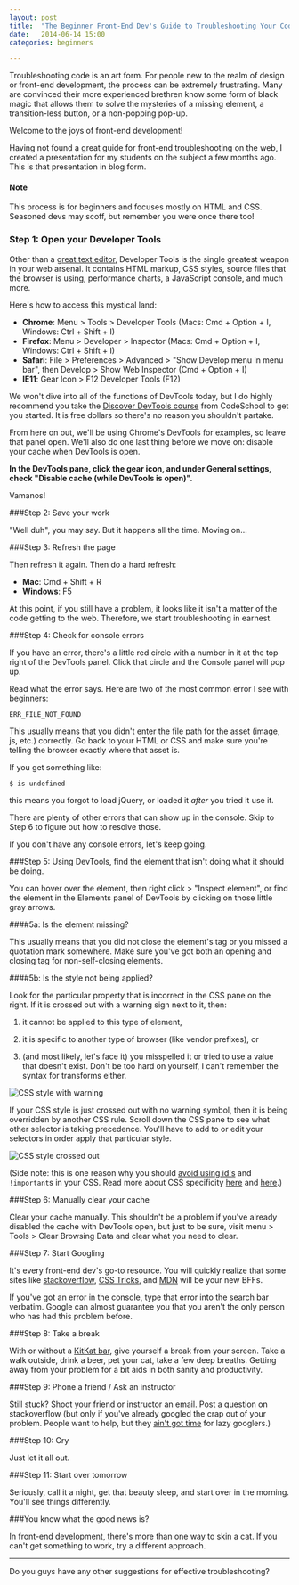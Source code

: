 ```yaml
---
layout: post
title:  "The Beginner Front-End Dev's Guide to Troubleshooting Your Code"
date:   2014-06-14 15:00  
categories: beginners   

---
```


Troubleshooting code is an art form.  For people new to the realm of design or front-end development, the process can be extremely frustrating.  Many are convinced their more experienced brethren know some form of black magic that allows them to solve the mysteries of a missing element, a transition-less button, or a non-popping pop-up.

Welcome to the joys of front-end development!

Having not found a great guide for front-end troubleshooting on the web, I created a presentation for my students on the subject a few months ago.  This is that presentation in blog form.   


#### Note

This process is for beginners and focuses mostly on HTML and CSS.  Seasoned devs may scoff, but remember you were once there too!



### Step 1: Open your Developer Tools

Other than a [great text editor](http://www.sublimetext.com/), Developer Tools is the single greatest weapon in your web arsenal.  It contains HTML markup, CSS styles, source files that the browser is using, performance charts, a JavaScript console, and much more.


Here's how to access this mystical land:

- **Chrome**: Menu > Tools > Developer Tools (Macs: Cmd + Option + I,  Windows: Ctrl + Shift + I)
- **Firefox**: Menu > Developer > Inspector (Macs: Cmd + Option + I,  Windows: Ctrl + Shift + I)
- **Safari**: File > Preferences > Advanced > "Show Develop menu in menu bar", then Develop > Show Web Inspector (Cmd + Option + I)
- **IE11**: Gear Icon > F12 Developer Tools (F12)


We won't dive into all of the functions of DevTools today, but I do highly recommend you take the [Discover DevTools course](http://discover-devtools.codeschool.com/) from CodeSchool to get you started.  It is free dollars so there's no reason you shouldn't partake.

From here on out, we'll be using Chrome's DevTools for examples, so leave that panel open.  We'll also do one last thing before we move on: disable your cache when DevTools is open.

**In the DevTools pane, click the gear icon, and under General settings, check "Disable cache (while DevTools is open)".**

Vamanos!

###Step 2: Save your work

"Well duh", you may say. But it happens all the time. Moving on...



###Step 3: Refresh the page

Then refresh it again.  Then do a hard refresh:

- **Mac**: Cmd + Shift + R
- **Windows**: F5

At this point, if you still have a problem, it looks like it isn't a matter of the code getting to the web.  Therefore, we start troubleshooting in earnest.


###Step 4: Check for console errors

If you have an error, there's a little red circle with a number in it at the top right of the DevTools panel. Click that circle and the Console panel will pop up.

Read what the error says. Here are two of the most common error I see with beginners:


	ERR_FILE_NOT_FOUND

This usually means that you didn't enter the file path for the asset (image, js, etc.) correctly.  Go back to your HTML or CSS and make sure you're telling the browser exactly where that asset is.

 If you get something like: 

	$ is undefined

this means you forgot to load jQuery, or loaded it *after* you tried it use it.

There are plenty of other errors that can show up in the console. Skip to Step 6 to figure out how to resolve those.

If you don't have any console errors, let's keep going.





###Step 5: Using DevTools, find the element that isn't doing what it should be doing.

You can hover over the element, then right click > "Inspect element", or find the element in the Elements panel of DevTools by clicking on those little gray arrows.

####5a: Is the element missing?

This usually means that you did not close the element's tag or you missed a quotation mark somewhere.  Make sure you've got both an opening and closing tag for non-self-closing elements.

####5b: Is the style not being applied?

Look for the particular property that is incorrect in the CSS pane on the right.  If it is crossed out with a warning sign next to it, then:

1. it cannot be applied to this type of element, 

2. it is specific to another type of browser (like vendor prefixes), or 

3. (and most likely, let's face it) you misspelled it or tried to use a value that doesn't exist. Don't be too hard on yourself, I can't remember the syntax for transforms either.

 ![CSS style with warning]({{site_url}}/images/css-warning.png)

 If your CSS style is just crossed out with no warning symbol, then it is being overridden by another CSS rule.  Scroll down the CSS pane to see what other selector is taking precedence. You'll have to add to or edit your selectors in order apply that particular style. 


  ![CSS style crossed out]({{site_url}}/images/css-crossed-out.png)

(Side note: this is one reason why you should [avoid using id's](http://screwlewse.com/2010/07/dont-use-id-selectors-in-css/) and `!important`s in your CSS.  Read more about CSS specificity [here](https://developer.mozilla.org/en-US/docs/Web/CSS/Specificity) and [here](http://cssspecificity.com/).)


###Step 6: Manually clear your cache

Clear your cache manually.  This shouldn't be a problem if you've already disabled the cache with DevTools open, but just to be sure, visit menu > Tools > Clear Browsing Data and clear what you need to clear.


###Step 7: Start Googling

It's every front-end dev's go-to resource.  You will quickly realize that some sites like [stackoverflow](http://stackoverflow.com/), [CSS Tricks](http://css-tricks.com/), and [MDN](https://developer.mozilla.org/en-US/) will be your new BFFs.  

If you've got an error in the console, type that error into the search bar verbatim.  Google can almost guarantee you that you aren't the only person who has had this problem before.

###Step 8: Take a break 

With or without a [KitKat bar](https://www.youtube.com/watch?v=DLJgyr-g3Ck), give yourself a break from your screen. Take a walk outside, drink a beer, pet your cat, take a few deep breaths.  Getting away from your problem for a bit aids in both sanity and productivity.

###Step 9: Phone a friend / Ask an instructor

Still stuck?  Shoot your friend or instructor an email.  Post a question on stackoverflow (but only if you've already googled the crap out of your problem. People want to help, but they [ain't got time](http://imgur.com/gallery/kFJVH) for lazy googlers.)

###Step 10: Cry

Just let it all out.


###Step 11: Start over tomorrow

Seriously, call it a night, get that beauty sleep, and start over in the morning.  You'll see things differently.  

###You know what the good news is?

In front-end development, there's more than one way to skin a cat. If you can't get something to work, try a different approach. 





***

Do you guys have any other suggestions for effective troubleshooting?





